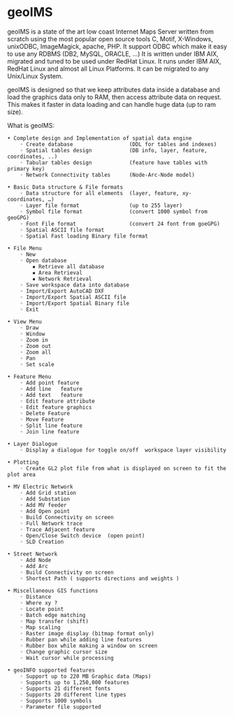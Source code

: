 # geoIMS
  geoIMS is a state of the art low coast Internet Maps Server written from scratch using the most popular 
open source tools C, Motif, X-Windows, unixODBC, ImageMagick, apache, PHP.
It support ODBC which make it easy to use any RDBMS (DB2, MySQL, ORACLE, …)
It is written under IBM AIX, migrated and tuned to be used under RedHat Linux.
It runs under IBM AIX, RedHat Linux and almost all Linux Platforms.
It can be migrated to any Unix/Linux System. 

geoIMS is designed so that we keep attributes data inside a database and load the graphics data only to RAM, then access attribute data on request.
This makes it faster in data loading and can handle huge data (up to ram size).



What is geoIMS:

    • Complete design and Implementation of spatial data engine 
        ◦ Create database                  (DDL for tables and indexes)
        ◦ Spatial tables design            (DB info, layer, feature, coordinates, ..)
        ◦ Tabular tables design            (feature have tables with primary key) 
        ◦ Network Connectivity tables      (Node-Arc-Node model)

    • Basic Data structure & File formats
        ◦ Data structure for all elements  (layer, feature, xy-coordinates, …)
        ◦ Layer file format                (up to 255 layer) 
        ◦ Symbol file format               (convert 1000 symbol from geoGPG)
        ◦ Font File format                 (convert 24 font from goeGPG)
        ◦ Spatial ASCII file format
        ◦ Spatial Fast loading Binary file format	   

    • File Menu
        ◦ New                  
        ◦ Open database  
            ▪ Retrieve all database
            ▪ Area Retrieval
            ▪ Network Retrieval
        ◦ Save workspace data into database 
        ◦ Import/Export AutoCAD DXF 
        ◦ Import/Export Spatial ASCII file
        ◦ Import/Export Spatial Binary file
        ◦ Exit                  

    • View Menu
        ◦ Draw 
        ◦ Window
        ◦ Zoom in
        ◦ Zoom out
        ◦ Zoom all
        ◦ Pan
        ◦ Set scale

    • Feature Menu
        ◦ Add point feature
        ◦ Add line   feature
        ◦ Add text   feature   
        ◦ Edit feature attribute      
        ◦ Edit feature graphics
        ◦ Delete Feature
        ◦ Move Feature
        ◦ Split line feature
        ◦ Join line feature

    • Layer Dialogue 
        ◦ Display a dialogue for toggle on/off  workspace layer visibility

    • Plotting
        ◦ Create GL2 plot file from what is displayed on screen to fit the plot area 

    • MV Electric Network  
        ◦ Add Grid station
        ◦ Add Substation
        ◦ Add MV feeder
        ◦ Add Open point
        ◦ Build Connectivity on screen
        ◦ Full Network trace
        ◦ Trace Adjacent feature
        ◦ Open/Close Switch device  (open point)
        ◦ SLD Creation 

    • Street Network
        ◦ Add Node
        ◦ Add Arc
        ◦ Build Connectivity on screen
        ◦ Shortest Path ( supports directions and weights ) 

    • Miscellaneous GIS functions
        ◦ Distance
        ◦ Where xy ?
        ◦ Locate point
        ◦ Batch edge matching
        ◦ Map transfer (shift)
        ◦ Map scaling
        ◦ Raster image display (bitmap format only)
        ◦ Rubber pan while adding line features
        ◦ Rubber box while making a window on screen
        ◦ Change graphic cursor size
        ◦ Wait cursor while processing

    • geoINFO supported features
        ◦ Support up to 220 MB Graphic data (Maps)
        ◦ Supports up to 1,250,000 features
        ◦ Supports 21 different fonts
        ◦ Supports 20 different line types
        ◦ Supports 1000 symbols
        ◦ Parameter file supported

